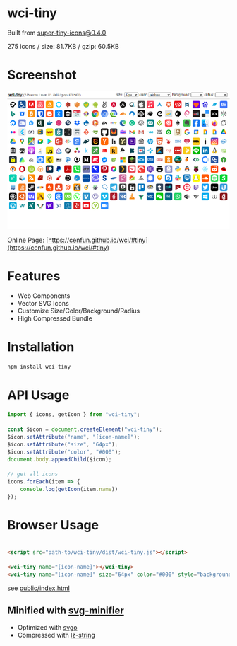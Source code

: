 # wci-tiny
Built from [super-tiny-icons@0.4.0](https://github.com/edent/SuperTinyIcons)  

275 icons / size: 81.7KB / gzip: 60.5KB  



# Screenshot
![screenshot](public/screenshot.png)

Online Page: [https://cenfun.github.io/wci/#tiny](https://cenfun.github.io/wci/#tiny)

# Features
* Web Components
* Vector SVG Icons 
* Customize Size/Color/Background/Radius
* High Compressed Bundle
# Installation
```sh
npm install wci-tiny
```
# API Usage
```js
import { icons, getIcon } from "wci-tiny";

const $icon = document.createElement("wci-tiny");
$icon.setAttribute("name", "[icon-name]");
$icon.setAttribute("size", "64px");
$icon.setAttribute("color", "#000");
document.body.appendChild($icon);

// get all icons
icons.forEach(item => {
    console.log(getIcon(item.name))
});
```
# Browser Usage
```html

<script src="path-to/wci-tiny/dist/wci-tiny.js"></script>

<wci-tiny name="[icon-name]"></wci-tiny>
<wci-tiny name="[icon-name]" size="64px" color="#000" style="background:#f5f5f5;"></wci-tiny>
```
see [public/index.html](public/index.html)

## Minified with [svg-minifier](https://github.com/cenfun/svg-minifier)
* Optimized with [svgo](https://github.com/svg/svgo)
* Compressed with [lz-string](https://github.com/pieroxy/lz-string)
